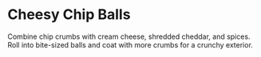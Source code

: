 # Cheesy Chip Balls

Combine chip crumbs with cream cheese, shredded cheddar, and spices. Roll into bite-sized balls and coat with more crumbs for a crunchy exterior.